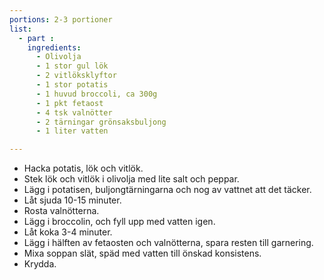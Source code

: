 ```yaml
---
portions: 2-3 portioner
list:
  - part :
    ingredients:
      - Olivolja
      - 1 stor gul lök
      - 2 vitlöksklyftor
      - 1 stor potatis
      - 1 huvud broccoli, ca 300g
      - 1 pkt fetaost
      - 4 tsk valnötter
      - 2 tärningar grönsaksbuljong
      - 1 liter vatten

---
```

* Hacka potatis, lök och vitlök.
* Stek lök och vitlök i olivolja med lite salt och peppar.
* Lägg i potatisen, buljongtärningarna och nog av vattnet att det täcker.
* Låt sjuda 10-15 minuter.
* Rosta valnötterna.
* Lägg i broccolin, och fyll upp med vatten igen.
* Låt koka 3-4 minuter.
* Lägg i hälften av fetaosten och valnötterna, spara resten till garnering.
* Mixa soppan slät, späd med vatten till önskad konsistens.
* Krydda. 
